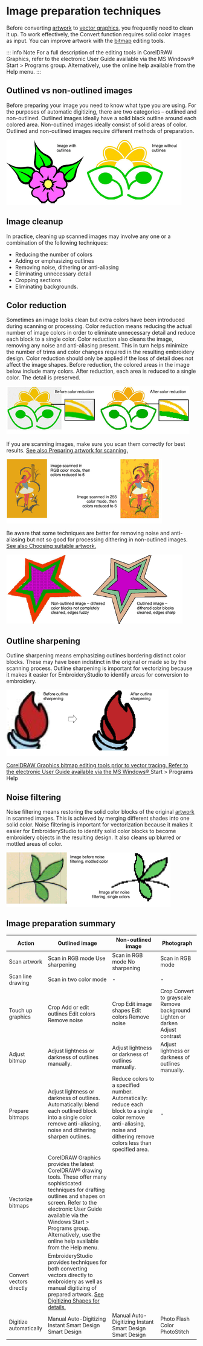# Image preparation techniques

Before converting [artwork](../../glossary/glossary#artwork) to [vector graphics](../../glossary/glossary), you frequently need to clean it up. To work effectively, the Convert function requires solid color images as input. You can improve artwork with the [bitmap](../../glossary/glossary#bitmap) editing tools.

::: info Note
For a full description of the editing tools in CorelDRAW Graphics, refer to the electronic User Guide available via the MS Windows® Start > Programs group. Alternatively, use the online help available from the Help menu.
:::

## Outlined vs non-outlined images

Before preparing your image you need to know what type you are using. For the purposes of automatic digitizing, there are two categories – outlined and non-outlined. Outlined images ideally have a solid black outline around each colored area. Non-outlined images ideally consist of solid areas of color. Outlined and non-outlined images require different methods of preparation.

![bitmaps00015.png](assets/bitmaps00015.png)

## Image cleanup

In practice, cleaning up scanned images may involve any one or a combination of the following techniques:

- Reducing the number of colors
- Adding or emphasizing outlines
- Removing noise, dithering or anti-aliasing
- Eliminating unnecessary detail
- Cropping sections
- Eliminating backgrounds.

## Color reduction

Sometimes an image looks clean but extra colors have been introduced during scanning or processing. Color reduction means reducing the actual number of image colors in order to eliminate unnecessary detail and reduce each block to a single color. Color reduction also cleans the image, removing any noise and anti-aliasing present. This in turn helps minimize the number of trims and color changes required in the resulting embroidery design. Color reduction should only be applied if the loss of detail does not affect the image shapes. Before reduction, the colored areas in the image below include many colors. After reduction, each area is reduced to a single color. The detail is preserved.

![bitmaps00018.png](assets/bitmaps00018.png)

If you are scanning images, make sure you scan them correctly for best results. [See also Preparing artwork for scanning.](Preparing_artwork_for_scanning)

![bitmaps00021.png](assets/bitmaps00021.png)

Be aware that some techniques are better for removing noise and anti-aliasing but not so good for processing dithering in non-outlined images. [See also Choosing suitable artwork.](Choosing_suitable_artwork)

![bitmaps00024.png](assets/bitmaps00024.png)

## Outline sharpening

Outline sharpening means emphasizing outlines bordering distinct color blocks. These may have been indistinct in the original or made so by the scanning process. Outline sharpening is important for vectorizing because it makes it easier for EmbroideryStudio to identify areas for conversion to embroidery.

![bitmaps00027.png](assets/bitmaps00027.png)

[CorelDRAW Graphics bitmap editing tools prior to vector tracing. Refer to the electronic User Guide available via the MS Windows® ](../../glossary/glossary) Start > Programs Help

## Noise filtering

Noise filtering means restoring the solid color blocks of the original [artwork](../../glossary/glossary#artwork) in scanned images. This is achieved by merging different shades into one solid color. Noise filtering is important for vectorization because it makes it easier for EmbroideryStudio to identify solid color blocks to become embroidery objects in the resulting design. It also cleans up blurred or mottled areas of color.

![bitmaps00030.png](assets/bitmaps00030.png)

## Image preparation summary

| Action                   | Outlined image                                                                                                                                                                                                                                                                                                | Non-outlined image                                                                                                                                                        | Photograph                                                                    |
| ------------------------ | ------------------------------------------------------------------------------------------------------------------------------------------------------------------------------------------------------------------------------------------------------------------------------------------------------------- | ------------------------------------------------------------------------------------------------------------------------------------------------------------------------- | ----------------------------------------------------------------------------- |
| Scan artwork             | Scan in RGB mode Use sharpening                                                                                                                                                                                                                                                                               | Scan in RGB mode No sharpening                                                                                                                                            | Scan in RGB mode                                                              |
| Scan line drawing        | Scan in two color mode                                                                                                                                                                                                                                                                                        | \-                                                                                                                                                                        | \-                                                                            |
| Touch up graphics        | Crop Add or edit outlines Edit colors Remove noise                                                                                                                                                                                                                                                            | Crop Edit image shapes Edit colors Remove noise                                                                                                                           | Crop Convert to grayscale Remove background Lighten or darken Adjust contrast |
| Adjust bitmap            | Adjust lightness or darkness of outlines manually.                                                                                                                                                                                                                                                            | Adjust lightness or darkness of outlines manually.                                                                                                                        | Adjust lightness or darkness of outlines manually.                            |
| Prepare bitmaps          | Adjust lightness or darkness of outlines. Automatically: blend each outlined block into a single color remove anti-aliasing, noise and dithering sharpen outlines.                                                                                                                                            | Reduce colors to a specified number. Automatically: reduce each block to a single color remove anti-aliasing, noise and dithering remove colors less than specified area. | \-                                                                            |
| Vectorize bitmaps        | CorelDRAW Graphics provides the latest CorelDRAW® drawing tools. These offer many sophisticated techniques for drafting outlines and shapes on screen. Refer to the electronic User Guide available via the Windows Start > Programs group. Alternatively, use the online help available from the Help menu. |                                                                                                                                                                           |                                                                               |
| Convert vectors directly | EmbroideryStudio provides techniques for both converting vectors directly to embroidery as well as manual digitizing of prepared artwork. [See Digitizing Shapes for details.](../../Digitizing/input/Digitizing_Shapes)                                                                                      |                                                                                                                                                                           |                                                                               |
| Digitize automatically   | Manual Auto-Digitizing Instant Smart Design Smart Design                                                                                                                                                                                                                                                      | Manual Auto-Digitizing Instant Smart Design Smart Design                                                                                                                  | Photo Flash Color PhotoStitch                                                 |
